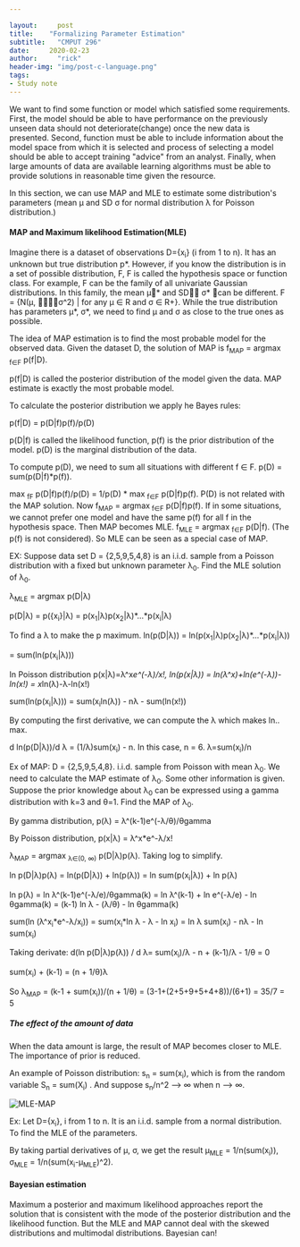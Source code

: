 ```yaml
---

layout:     post
title:    "Formalizing Parameter Estimation"
subtitle:   "CMPUT 296"
date:     2020-02-23
author:     "rick"
header-img: "img/post-c-language.png"
tags:
- Study note
---
```


We want to find some function or model which satisfied some requirements. First, the model should be able to have performance on the previously unseen data should not deteriorate(change) once the new data is presented. Second, function must be able to include information about the model space from which it is selected and process of selecting a model should be able to accept training "advice" from an analyst. Finally, when large amounts of data are available learning algorithms must be able to provide solutions in reasonable time given the resource.

In this section, we can use MAP and MLE to estimate some distribution's parameters (mean μ and SD σ for normal distribution λ for Poisson distribution.) 

#### MAP and Maximum likelihood Estimation(MLE)

Imagine there is a dataset of observations D={x<sub>i</sub>} (i from 1 to n). It has an unknown but true distribution p*. However, if you know the distribution is in a set of possible distribution, F, F is called the hypothesis space or function class. For example, F can be the family of all univariate Gaussian distributions. In this family, the mean μ\* and SD σ\* can be different. F = {N(μ, σ^2) | for any μ ∈ R and σ ∈ R+}. While the true distribution has parameters μ\*, σ\*, we need to find μ and σ as close to the true ones as possible.

The idea of MAP estimation is to find the most probable model for the observed data. Given the dataset D, the solution of MAP is f<sub>MAP</sub> = argmax<sub> f∈F</sub> p(f|D).

p(f|D) is called the posterior distribution of the model given the data. MAP estimate is exactly the most probable model. 

To calculate the posterior distribution we apply he Bayes rules: 

p(f|D) = p(D|f)p(f)/p(D)

p(D|f) is called the likelihood function, p(f) is the prior distribution of the model. p(D) is the marginal distribution of the data.

To compute p(D), we need to sum all situations with different f ∈ F. p(D) = sum(p(D|f)*p(f)).

max <sub>fF</sub> p(D|f)p(f)/p(D) = 1/p(D) * max <sub>f∈F</sub> p(D|f)p(f). P(D) is not related with the MAP solution. Now f<sub>MAP</sub> = argmax<sub> f∈F</sub> p(D|f)p(f). If in some situations, we cannot prefer one model and have the same p(f) for all f in the hypothesis space. Then MAP becomes MLE. f<sub>MLE</sub> = argmax <sub>f∈F</sub> p(D|f).  (The p(f) is not considered). So MLE can be seen as a special case of MAP.

EX: Suppose data set D = {2,5,9,5,4,8} is an i.i.d. sample from a Poisson distribution with a fixed but unknown parameter λ<sub>0</sub>. Find the MLE solution of λ<sub>0</sub>.

λ<sub>MLE</sub> = argmax p(D|λ)

p(D|λ) = p({x<sub>i</sub>}|λ) = p(x<sub>1</sub>|λ)p(x<sub>2</sub>|λ)\*...\*p(x<sub>i</sub>|λ)

To find a λ to make the p maximum. ln(p(D|λ)) = ln(p(x<sub>1</sub>|λ)p(x<sub>2</sub>|λ)\*...\*p(x<sub>i</sub>|λ))

= sum(ln(p(x<sub>i</sub>|λ)))

In Poisson distribution p(x|λ)=λ^x*e^(-λ)/x!, ln(p(x|λ)) = ln(λ^x)+ln(e^(-λ))-ln(x!) = x*ln(λ)-λ-ln(x!)

sum(ln(p(x<sub>i</sub>|λ))) = sum(x<sub>i</sub>ln(λ)) - nλ - sum(ln(x!))

By computing the first derivative, we can compute the λ which makes ln.. max.

d ln(p(D|λ))/d λ = (1/λ)sum(x<sub>i</sub>) - n. In this case, n = 6. λ=sum(x<sub>i</sub>)/n



Ex of MAP: D = {2,5,9,5,4,8}. i.i.d. sample from Poisson with mean λ<sub>0</sub>. We need to calculate the MAP estimate of λ<sub>0</sub>. Some other information is given. Suppose the prior knowledge about λ<sub>0</sub> can be expressed using a gamma distribution with k=3 and θ=1. Find the MAP of λ<sub>0</sub>. 

By gamma distribution, p(λ) = λ^(k-1)e^(-λ/θ)/θgamma

By Poisson distribution, p(x|λ) = λ^x*e^-λ/x!

 λ<sub>MAP</sub> = argmax <sub>λ∈(0, ∞)</sub> p(D|λ)p(λ). Taking log to simplify.

ln p(D|λ)p(λ) = ln(p(D|λ)) + ln(p(λ)) = ln sum(p(x<sub>i</sub>|λ)) + ln p(λ)

ln p(λ) = ln λ^(k-1)e^(-λ/e)/θgamma(k) = ln  λ^(k-1) + ln e^(-λ/e) - ln θgamma(k) = (k-1) ln λ - (λ/θ) - ln θgamma(k)

sum(ln (λ^x<sub>i</sub>*e^-λ/x<sub>i</sub>)) = sum(x<sub>i</sub>*ln λ - λ - ln x<sub>i</sub>) = ln λ sum(x<sub>i</sub>) - nλ - ln sum(x<sub>i</sub>)

Taking derivate: d(ln p(D|λ)p(λ)) / d λ= sum(x<sub>i</sub>)/λ - n + (k-1)/λ - 1/θ = 0

sum(x<sub>i</sub>) + (k-1) = (n + 1/θ)λ

So λ<sub>MAP</sub> = (k-1 + sum(x<sub>i</sub>))/(n + 1/θ) = (3-1+(2+5+9+5+4+8))/(6+1) = 35/7 = 5



##### The effect of the amount of data

When the data amount is large, the result of MAP becomes closer to MLE. The importance of prior is reduced.

An example of Poisson distribution: s<sub>n</sub> = sum(x<sub>i</sub>), which is from the random variable S<sub>n</sub> = sum(X<sub>i</sub>) . And suppose s<sub>n</sub>/n^2 --> ∞ when n --> ∞.

![MLE-MAP](C:\Users\ppx\Desktop\web1111\xichen1.github.io\img\MLE-MAP.JPG)

Ex: Let D={x<sub>i</sub>}, i from 1 to n. It is an i.i.d. sample from a normal distribution. To find the MLE of the parameters.

By taking partial derivatives of μ, σ, we get the result μ<sub>MLE</sub> = 1/n(sum(x<sub>i</sub>)), σ<sub>MLE</sub> = 1/n(sum(x<sub>i</sub>-μ<sub>MLE</sub>)^2).





#### Bayesian estimation

Maximum a posterior and maximum likelihood approaches report the solution that is consistent with the mode of the posterior distribution and the likelihood function. But the MLE and MAP cannot deal with the skewed distributions and multimodal distributions. Bayesian can!

